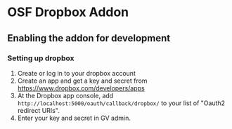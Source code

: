 # OSF Dropbox Addon

## Enabling the addon for development


### Setting up dropbox
1. Create or log in to your dropbox account
2. Create an app and get a key and secret from https://www.dropbox.com/developers/apps
3. At the Dropbox app console, add `http://localhost:5000/oauth/callback/dropbox/` to your list of "Oauth2 redirect URIs".
4. Enter your key and secret in GV admin.
